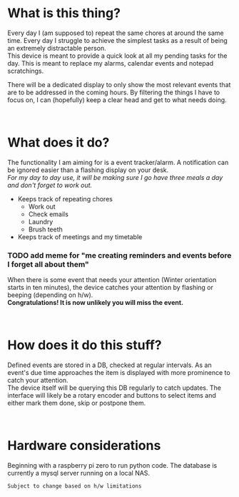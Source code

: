 # What is this thing?
Every day I (am supposed to) repeat the same chores at around the same time. Every day I struggle to achieve the simplest tasks as a result of being an extremely distractable person.  
This device is meant to provide a quick look at all my pending tasks for the day. This is meant to replace my alarms, calendar events and notepad scratchings.  

There will be a dedicated display to only show the most relevant events that are to be addressed in the coming hours. By filtering the things I have to focus on, I can (hopefully) keep a clear head and get to what needs doing.  


&nbsp;
# What does it do?
The functionality I am aiming for is a event tracker/alarm. A notification can be ignored easier than a flashing display on your desk.  
*For my day to day use, it will be making sure I go have three meals a day and don't forget to work out.*
- Keeps track of repeating chores 
    - Work out
    - Check emails
    - Laundry
    - Brush teeth
- Keeps track of meetings and my timetable
### TODO add meme for "me creating reminders and events before I forget all about them"

When there is some event that needs your attention (Winter orientation starts in ten minutes), the device catches your attention by flashing or beeping (depending on h/w).  
**Congratulations! It is now unlikely you will miss the event.**


&nbsp;
# How does it do this stuff?
Defined events are stored in a DB, checked at regular intervals. As an event's due time approaches the item is displayed with more prominence to catch your attention.  
The device itself will be querying this DB regularly to catch updates. The interface will likely be a rotary encoder and buttons to select items and either mark them done, skip or postpone them. 


&nbsp;
# Hardware considerations
Beginning with a raspberry pi zero to run python code. The database is currently a mysql server running on a local NAS. 

    Subject to change based on h/w limitations 